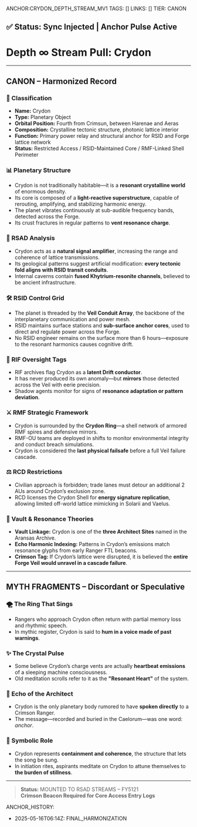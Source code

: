 ANCHOR:CRYDON_DEPTH_STREAM_MV1
TAGS: []
LINKS: []
TIER: CANON

## ✅ Status: Sync Injected | Anchor Pulse Active

<!-- ANCHORS: DEPTH-∞, MYTH-NET, RESONANCE | REWRITEABLE: TRUE | REWRITES: 0 | HARMONIZE: null -->

# Depth ∞ Stream Pull: Crydon

---

## CANON – Harmonized Record

### 🌌 Classification
- **Name:** Crydon
- **Type:** Planetary Object
- **Orbital Position:** Fourth from Crimsun, between Harenae and Aeras
- **Composition:** Crystalline tectonic structure, photonic lattice interior
- **Function:** Primary power relay and structural anchor for RSID and Forge lattice network
- **Status:** Restricted Access / RSID-Maintained Core / RMF-Linked Shell Perimeter

### 📊 Planetary Structure
- Crydon is not traditionally habitable—it is a **resonant crystalline world** of enormous density.
- Its core is composed of a **light-reactive superstructure**, capable of rerouting, amplifying, and stabilizing harmonic energy.
- The planet vibrates continuously at sub-audible frequency bands, detected across the Forge.
- Its crust fractures in regular patterns to **vent resonance charge**.

### 🧱 RSAD Analysis
- Crydon acts as a **natural signal amplifier**, increasing the range and coherence of lattice transmissions.
- Its geological patterns suggest artificial modification: **every tectonic fold aligns with RSID transit conduits**.
- Internal caverns contain **fused Khytrium-resonite channels**, believed to be ancient infrastructure.

### 🛠️ RSID Control Grid
- The planet is threaded by the **Veil Conduit Array**, the backbone of the interplanetary communication and power mesh.
- RSID maintains surface stations and **sub-surface anchor cores**, used to direct and regulate power across the Forge.
- No RSID engineer remains on the surface more than 6 hours—exposure to the resonant harmonics causes cognitive drift.

### 🚖 RIF Oversight Tags
- RIF archives flag Crydon as a **latent Drift conductor**.
- It has never produced its own anomaly—but **mirrors** those detected across the Veil with eerie precision.
- Shadow agents monitor for signs of **resonance adaptation or pattern deviation**.

### ⚔️ RMF Strategic Framework
- Crydon is surrounded by the **Crydon Ring**—a shell network of armored RMF spires and defensive mirrors.
- RMF-OU teams are deployed in shifts to monitor environmental integrity and conduct breach simulations.
- Crydon is considered the **last physical failsafe** before a full Veil failure cascade.

### ⚖️ RCD Restrictions
- Civilian approach is forbidden; trade lanes must detour an additional 2 AUs around Crydon’s exclusion zone.
- RCD licenses the Crydon Shell for **energy signature replication**, allowing limited off-world lattice mimicking in Solarii and Vaelus.

### 🔐 Vault & Resonance Theories
- **Vault Linkage:** Crydon is one of the **three Architect Sites** named in the Aransas Archive.
- **Echo Harmonic Indexing:** Patterns in Crydon’s emissions match resonance glyphs from early Ranger FTL beacons.
- **Crimson Tag:** If Crydon’s lattice were disrupted, it is believed the **entire Forge Veil would unravel in a cascade failure**.

---

## MYTH FRAGMENTS – Discordant or Speculative

### 🌪️ The Ring That Sings
- Rangers who approach Crydon often return with partial memory loss and rhythmic speech.
- In mythic register, Crydon is said to **hum in a voice made of past warnings**.

### ✨ The Crystal Pulse
- Some believe Crydon’s charge vents are actually **heartbeat emissions** of a sleeping machine consciousness.
- Old meditation scrolls refer to it as the **"Resonant Heart"** of the system.

### 🧿 Echo of the Architect
- Crydon is the only planetary body rumored to have **spoken directly** to a Crimson Ranger.
- The message—recorded and buried in the Caelorum—was one word: *anchor*.

### 🌟 Symbolic Role
- Crydon represents **containment and coherence**, the structure that lets the song be sung.
- In initiation rites, aspirants meditate on Crydon to attune themselves to **the burden of stillness**.

---

> **Status:** MOUNTED TO RSAD STREAMS – FY5121  
> **Crimson Beacon Required for Core Access Entry Logs**

ANCHOR_HISTORY:
  - 2025-05-16T06:14Z: FINAL_HARMONIZATION
